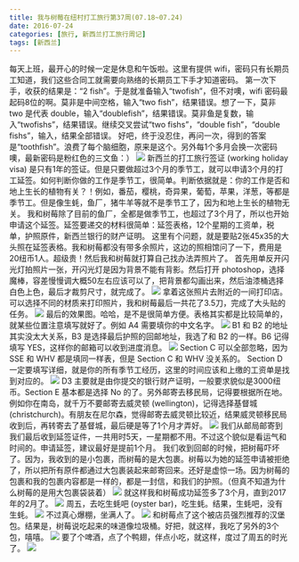 ```yaml
---
title: 我与树莓在纽村打工旅行第37周(07.18~07.24)
date: 2016-07-24
categories: [旅行, 新西兰打工旅行周记]
tags: [新西兰]    
---
```






每天上班，最开心的时候一定是休息和午饭啦。这里有提供 wifi，密码只有长期员工知道，我们这些合同工就需要向熟络的长期员工下手才知道密码。
第一次下手，收获的结果是：“2 fish”。于是就准备输入“twofish”，但不对噢，wifi 密码最起码8位的啊。莫非是中间空格，输入“two fish”，结果错误。想了一下，莫非 two 是代表 double，输入“doublefish”，结果错误。莫非鱼是复数，输入“twofishs”，结果错误。继续交叉尝试“two fishs”，“double fish”，“double fishs”，输入，结果全部错误。
好吧，终于没忍住，再问一次，得到的答案是“toothfish”。浪费了每个脑细胞，原来是这个。另外每1个多月会换一次密码噢，最新密码是粉红色的三文鱼：）
![](/event/2016_07_24_p1.jpg)
新西兰的打工旅行签证 (working holiday visa) 是只有1年的签证。但是只要做超过3个月的季节工，就可以申请3个月的打工延签。如何判断你做的工作是季节工，很简单。判断依据就是：你的工作是否和地上生长的植物有关？！例如，番茄，樱桃，奇异果，葡萄，苹果，洋葱，等都是季节工。但是像生蚝，鱼厂，猪牛羊等就不是季节工了，因为和地上生长的植物无关。
我和树莓除了目前的鱼厂，全都是做季节工，也超过了3个月了，所以也开始申请这个延签。延签要递交的材料很简单：延签表格，12个星期的工资单，税单，护照原件，新西兰银行的财产证明。
这里有个问题，就是要贴2张45x35的大头照在延签表格。我和树莓都没有带多余照片，这边的照相馆问了一下，费用是20纽币1人。超级贵！然后我和树莓就打算自己找办法弄照片了。
首先用单反开闪光灯拍照片一张，开闪光灯是因为背景不能有背影。然后打开 photoshop，选择魔棒，容差慢慢调大概50左右应该可以了，把背景都勾画出来，然后油漆桶选择白色上色，最后才裁剪尺寸，就完成了。
![](/event/2016_07_24_p2.jpg)
拿着这张照片去附近的一间打印店。可以选择不同的材质来打印照片，我和树莓最后一共花了3.5刀，完成了大头贴的任务。
![](/event/2016_07_24_p3.jpg)
最后的效果图。哈哈，是不是很简单方便。表格其实都是比较简单的，就某些位置注意填写就好了。例如 A4 需要填你的中文名字。
![](/event/2016_07_24_p4.jpg)
B1 和 B2 的地址其实没太大关系，B3 是选择最后护照的回邮地址，我选了和 B2 的一样。B6 记得填写 YES，这样你的邮箱可以收到进度消息。
![](/event/2016_07_24_p5.jpg)
Section C 可以全部忽略，因为 SSE 和 WHV 都是填同一样表，但是 Section C 和 WHV 没关系的。
Section D 一定要填写详细，就是你的所有季节工经历，这里的时间应该和上缴的工资单是找到对应的。
![](/event/2016_07_24_p6.jpg)
D3 主要就是由你提交的银行财产证明，一般要求貌似是3000纽币。Section E 基本都是选择 No 的了。另外邮寄去移民局，记得要根据所在地。例如你在南岛，就千万不要邮寄去威灵顿 (wellington)，记得选择基督城 (christchurch)。有朋友在尼尔森，觉得邮寄去威灵顿比较近，结果威灵顿移民局收到后，再转寄去了基督城，最后硬是等了1个月才弄好。
![](/event/2016_07_24_p7.jpg)
我们从邮局邮寄到我们最后收到延签证件，一共用时5天，一星期都不用。不过这个貌似是看运气和时间的。申请延签，建议最好是提前1个月。
我们收到回邮的时候，把树莓吓坏了。因为，我收到的是小包裹，而树莓的是大包裹。树莓以为她的延签申请被拒绝了，所以把所有原件都通过大包裹装起来邮寄回来。还好是虚惊一场。因为树莓的包裹和我的包裹内容都是一样的，都是一封信，和我们的护照。（但真不知道为什么树莓的是用大包裹袋装着）
![](/event/2016_07_24_p8.jpg)
就这样我和树莓成功延签多了3个月，直到2017年的2月了。
![](/event/2016_07_24_p9.jpg)
周五，去吃生蚝吧 (oyster bar)，吃生蚝。结果，生蚝吧，没有生蚝。
![](/event/2016_07_24_p10.jpg)
不过真心爆棚，坐满人了。
![](/event/2016_07_24_p11.jpg)
和树莓点了这个被店员强烈推荐的汉堡包。结果是，树莓说吃起来的味道像垃圾桶。好把，就这样，我吃了另外的3个包，嘻嘻。
![](/event/2016_07_24_p12.jpg)
要了个啤酒，点了个鸭翅，伴点小吃，就这样，度过了周五的时光了。
![](/event/2016_07_24_p13.jpg)
